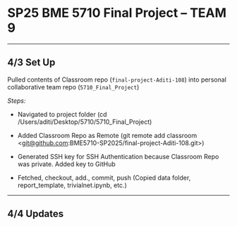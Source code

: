 # SP25 BME 5710 Final Project – TEAM 9

---

## 4/3 Set Up
Pulled contents of Classroom repo (`final-project-Aditi-108`) into personal collaborative team repo (`5710_Final_Project`)

*Steps:*
- Navigated to project folder (cd /Users/aditi/Desktop/5710/5710_Final_Project)

- Added Classroom Repo as Remote (git remote add classroom <git@github.com:BME5710-SP2025/final-project-Aditi-108.git>)

- Generated SSH key for SSH Authentication because Classroom Repo was private. Added key to GitHub

- Fetched, checkout, add., commit, push (Copied data folder, report_template, trivialnet.ipynb, etc.)

---
## 4/4 Updates
